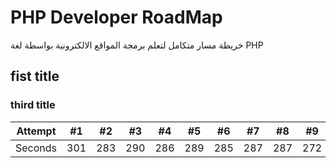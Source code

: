 # PHP Developer RoadMap
خريطة مسار متكامل لتعلم برمجة المواقع الالكترونية بواسطة لغة PHP

## fist title
### third title

Attempt | #1 | #2 | #3 | #4 | #5 | #6 | #7 | #8 | #9 | #10 | #11
--- | --- | --- | --- |--- |--- |--- |--- |--- |--- |--- |---
Seconds | 301 | 283 | 290 | 286 | 289 | 285 | 287 | 287 | 272 | 276 | 269
